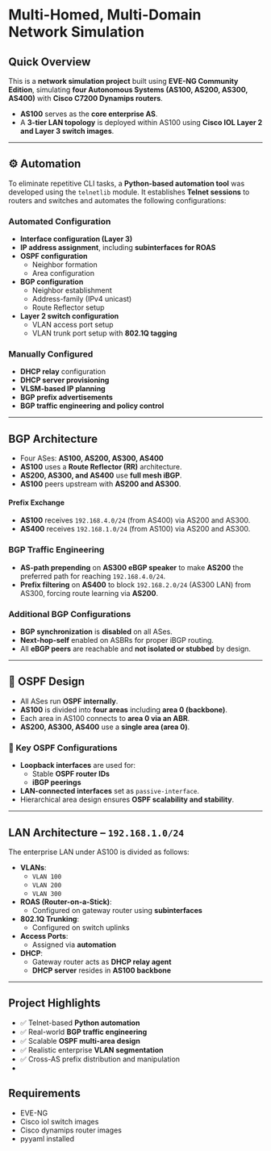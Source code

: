 # Multi-Homed, Multi-Domain Network Simulation

## Quick Overview

This is a **network simulation project** built using **EVE-NG Community Edition**, simulating **four Autonomous Systems (AS100, AS200, AS300, AS400)** with **Cisco C7200 Dynamips routers**.

- **AS100** serves as the **core enterprise AS**.
- A **3-tier LAN topology** is deployed within AS100 using **Cisco IOL Layer 2 and Layer 3 switch images**.

---

## ⚙️ Automation

To eliminate repetitive CLI tasks, a **Python-based automation tool** was developed using the `telnetlib` module. It establishes **Telnet sessions** to routers and switches and automates the following configurations:

### Automated Configuration

- **Interface configuration (Layer 3)**
- **IP address assignment**, including **subinterfaces for ROAS**
- **OSPF configuration**
  - Neighbor formation
  - Area configuration
- **BGP configuration**
  - Neighbor establishment
  - Address-family (IPv4 unicast)
  - Route Reflector setup
- **Layer 2 switch configuration**
  - VLAN access port setup
  - VLAN trunk port setup with **802.1Q tagging**

### Manually Configured

- **DHCP relay** configuration
- **DHCP server provisioning**
- **VLSM-based IP planning**
- **BGP prefix advertisements**
- **BGP traffic engineering and policy control**

---

## BGP Architecture

- Four ASes: **AS100, AS200, AS300, AS400**
- **AS100** uses a **Route Reflector (RR)** architecture.
- **AS200, AS300, and AS400** use **full mesh iBGP**.
- **AS100** peers upstream with **AS200 and AS300**.

#### Prefix Exchange

- **AS100** receives `192.168.4.0/24` (from AS400) via AS200 and AS300.
- **AS400** receives `192.168.1.0/24` (from AS100) via AS200 and AS300.

### BGP Traffic Engineering

- **AS-path prepending** on **AS300 eBGP speaker** to make **AS200** the preferred path for reaching `192.168.4.0/24`.
- **Prefix filtering** on **AS400** to block `192.168.2.0/24` (AS300 LAN) from AS300, forcing route learning via **AS200**.

### Additional BGP Configurations

- **BGP synchronization** is **disabled** on all ASes.
- **Next-hop-self** enabled on ASBRs for proper iBGP routing.
- All **eBGP peers** are reachable and **not isolated or stubbed** by design.

---

## 🔁 OSPF Design

- All ASes run **OSPF internally**.
- **AS100** is divided into **four areas** including **area 0 (backbone)**.
- Each area in AS100 connects to **area 0 via an ABR**.
- **AS200, AS300, AS400** use a **single area (area 0)**.

### 🧩 Key OSPF Configurations

- **Loopback interfaces** are used for:
  - Stable **OSPF router IDs**
  - **iBGP peerings**
- **LAN-connected interfaces** set as `passive-interface`.
- Hierarchical area design ensures **OSPF scalability and stability**.

---

## LAN Architecture – `192.168.1.0/24`

The enterprise LAN under AS100 is divided as follows:

- **VLANs**:  
  - `VLAN 100`  
  - `VLAN 200`  
  - `VLAN 300`
- **ROAS (Router-on-a-Stick)**:
  - Configured on gateway router using **subinterfaces**
- **802.1Q Trunking**:
  - Configured on switch uplinks
- **Access Ports**:
  - Assigned via **automation**
- **DHCP**:
  - Gateway router acts as **DHCP relay agent**
  - **DHCP server** resides in **AS100 backbone**

---

##  Project Highlights

- ✅ Telnet-based **Python automation**
- ✅ Real-world **BGP traffic engineering**
- ✅ Scalable **OSPF multi-area design**
- ✅ Realistic enterprise **VLAN segmentation**
- ✅ Cross-AS prefix distribution and manipulation
- 

## Requirements
- EVE-NG
- Cisco iol switch images
- Cisco dynamips router images
- pyyaml installed
